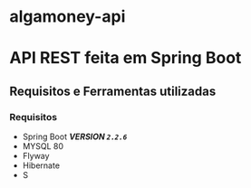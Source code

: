 # algamoney-api

# API REST feita em Spring Boot

## Requisitos e Ferramentas utilizadas

### Requisitos

- Spring Boot ***VERSION `2.2.6`***
- MYSQL 80 
- Flyway
- Hibernate
- S
